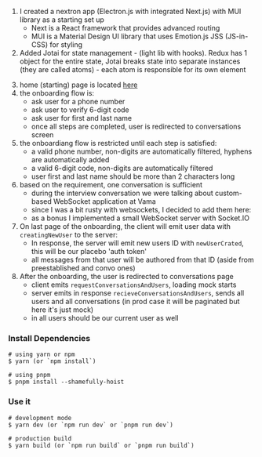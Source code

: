 1. I created a nextron app (Electron.js with integrated Next.js) with MUI library as a starting set up
   - Next is a React framework that provides advanced routing
   - MUI is a Material Design UI library that uses Emotion.js JSS (JS-in-CSS) for styling
2. Added Jotai for state management - (light lib with hooks). Redux has 1 object for the entire state, Jotai breaks state into separate instances (they are called atoms) - each atom is responsible for its own element

3) home (starting) page is located [here](renderer/pages/home.tsx)
4) the onboarding flow is:
   - ask user for a phone number
   - ask user to verify 6-digit code
   - ask user for first and last name
   - once all steps are completed, user is redirected to conversations screen
5) the onboardiang flow is restricted until each step is satisfied:
   - a valid phone number, non-digits are automatically filtered, hyphens are automatically added
   - a valid 6-digit code, non-digits are automatically filtered
   - user first and last name should be more than 2 characters long
6) based on the requirement, one conversation is sufficient
   - during the interview conversation we were talking about custom-based WebSocket application at Vama
   - since I was a bit rusty with websockets, I decided to add them here:
   - as a bonus I implemented a small WebSocket server with Socket.IO
7) On last page of the onboarding, the client will emit user data with `creatingNewUser` to the server:
   - In response, the server will emit new users ID with `newUserCrated`, this will be our placebo 'auth token'
   - all messages from that user will be authored from that ID (aside from preestablished and convo ones)
8) After the onboarding, the user is redirected to conversations page
   - client emits `requestConversationsAndUsers`, loading mock starts
   - server emits in response `recieveConversationsAndUsers`, sends all users and all conversations (in prod case it will be paginated but here it's just mock)
   - in all users should be our current user as well

### Install Dependencies

```
# using yarn or npm
$ yarn (or `npm install`)

# using pnpm
$ pnpm install --shamefully-hoist
```

### Use it

```
# development mode
$ yarn dev (or `npm run dev` or `pnpm run dev`)

# production build
$ yarn build (or `npm run build` or `pnpm run build`)
```
